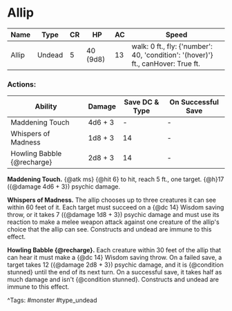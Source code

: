 # Allip

| Name | Type | CR | HP | AC | Speed |
|------|------|----|----|----|-------|
| Allip | Undead | 5 | 40 (9d8) | 13 | walk: 0 ft., fly: {'number': 40, 'condition': '(hover)'} ft., canHover: True ft. |

### Actions:

| Ability | Damage | Save DC & Type | On Successful Save |
|---------|--------|----------------|--------------------|
| Maddening Touch | 4d6 + 3 | - | - |
| Whispers of Madness | 1d8 + 3 | 14 | - |
| Howling Babble {@recharge} | 2d8 + 3 | 14 | - |


**Maddening Touch.** {@atk ms} {@hit 6} to hit, reach 5 ft., one target. {@h}17 ({@damage 4d6 + 3}) psychic damage.

**Whispers of Madness.** The allip chooses up to three creatures it can see within 60 feet of it. Each target must succeed on a {@dc 14} Wisdom saving throw, or it takes 7 ({@damage 1d8 + 3}) psychic damage and must use its reaction to make a melee weapon attack against one creature of the allip's choice that the allip can see. Constructs and undead are immune to this effect.

**Howling Babble {@recharge}.** Each creature within 30 feet of the allip that can hear it must make a {@dc 14} Wisdom saving throw. On a failed save, a target takes 12 ({@damage 2d8 + 3}) psychic damage, and it is {@condition stunned} until the end of its next turn. On a successful save, it takes half as much damage and isn't {@condition stunned}. Constructs and undead are immune to this effect.

^Tags: #monster #type_undead